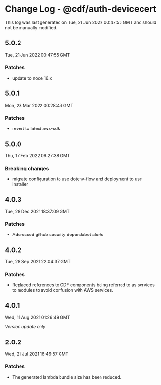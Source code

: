 # Change Log - @cdf/auth-devicecert

This log was last generated on Tue, 21 Jun 2022 00:47:55 GMT and should not be manually modified.

## 5.0.2

Tue, 21 Jun 2022 00:47:55 GMT

### Patches

- update to node 16.x

## 5.0.1

Mon, 28 Mar 2022 00:28:46 GMT

### Patches

- revert to latest aws-sdk

## 5.0.0

Thu, 17 Feb 2022 09:27:38 GMT

### Breaking changes

- migrate configuration to use dotenv-flow and deployment to use installer

## 4.0.3

Tue, 28 Dec 2021 18:37:09 GMT

### Patches

- Addressed github security dependabot alerts

## 4.0.2

Tue, 28 Sep 2021 22:04:37 GMT

### Patches

- Replaced references to CDF components being referred to as services to modules to avoid confusion with AWS services.

## 4.0.1

Wed, 11 Aug 2021 01:26:49 GMT

_Version update only_

## 2.0.2

Wed, 21 Jul 2021 16:46:57 GMT

### Patches

- The generated lambda bundle size has been reduced.
